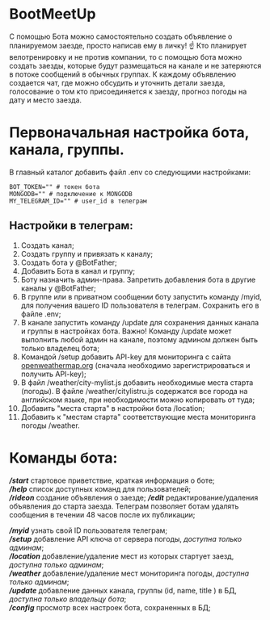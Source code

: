 # BootMeetUp

С помощью Бота можно самостоятельно создать объявление о планируемом заезде, просто написав ему в личку! ☝️
Кто планирует велотренировку и не против компании, то с помощью бота можно создать заезды, которые будут размещаться на канале и не затеряются в потоке сообщений в обычных группах. К каждому объявлению создается чат, где можно обсудить и уточнить детали заезда, голосование о том кто присоединяется к заезду, прогноз погоды на дату и место заезда.

# Первоначальная настройка бота, канала, группы.

В главный каталог добавить файл .env со следующими настройками:

```
BOT_TOKEN="" # токен бота
MONGODB="" # подключение к MONGODB
MY_TELEGRAM_ID="" # user_id в телеграм
```

## Настройки в телеграм:

1. Создать канал;
2. Создать группу и привязать к каналу;
3. Создать бота у @BotFather;
4. Добавить Бота в канал и группу;
5. Боту назначить админ-права. Запретить добавления бота в другие каналы у @BotFather;
6. В группе или в приватном сообщении боту запустить команду /myid, для получения вашего ID пользователя в телеграм. Сохранить его в файле .env;
7. В канале запустить команду /update для сохранения данных канала и группы в настройках бота. Важно! Команду /update может выполнить любой админ на канале, поэтому админом должен быть только владелец бота;
8. Командой /setup добавить API-key для мониторинга с сайта [openweathermap.org](https://openweathermap.org/api) (сначала необходимо зарегистрироваться и получить API-key);
9. В файл /weather/city-mylist.js добавить необходимые места старта (погоды). В файле /weather/citylistru.js содержатся все города на английском языке, при необходимости можно копировать от туда;
10. Добавить "места старта" в настройки бота /location;
11. Добавить к "местам старта" соответствующие места мониторинга погоды /weather.

# Команды бота:

**_/start_** стартовое приветствие, краткая информация о боте;  
**_/help_** список доступных команд для пользователей;  
**_/rideon_** создание объявления о заезде;
**_/edit_** редактирование/удаления объявления до старта заезда. Телеграм позволяет ботам удалять сообщения в течении 48 часов после их публикации;

**_/myid_** узнать свой ID пользователя телеграм;  
**_/setup_** добавление API ключа от сервера погоды, _доступна только админам_;  
**_/location_** добавление/удаление мест из которых стартует заезд, _доступна только админам_;  
**_/weather_** добавление/удаление мест мониторинга погоды, _доступна только админам_;  
**_/update_** добавление данных канала, группы (id, name, title ) в БД, _доступна только владельцу бота_;  
**_/config_** просмотр всех настроек бота, сохраненных в БД;
